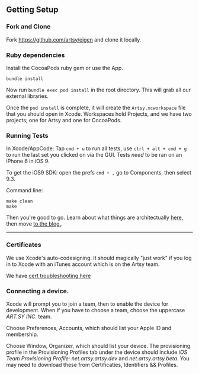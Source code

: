 ## Getting Setup

### Fork and Clone

Fork https://github.com/artsy/eigen and clone it locally.

### Ruby dependencies

Install the CocoaPods ruby gem or use the App.

```
bundle install
```

Now run `bundle exec pod install` in the root directory. This will grab all our external libraries.

Once the `pod install` is complete, it will create the `Artsy.xcworkspace` file that you should open in Xcode.
Workspaces hold Projects, and we have two projects; one for Artsy and one for CocoaPods.


### Running Tests

In Xcode/AppCode:
Tap `cmd + u` to run all tests, use `ctrl + alt + cmd + g` to run the last set you clicked on via the GUI. Tests _need_ to be ran on an iPhone 6 in iOS 9.

To get the iOS9 SDK: open the prefs `cmd + ,` go to Components, then select 9.3.

Command line:
```
make clean
make
```

Then you're good to go. Learn about what things are architectually [here](https://github.com/artsy/eigen/blob/master/docs/overview.md), then move [to the blog.](http://artsy.github.io/blog/categories/eigen/).

---

### Certificates

We use Xcode's auto-codesigning. It should magically "just work" if you log in to Xcode with an iTunes account
which is on the Artsy team.

We have [cert troubleshooting here](https://github.com/artsy/eigen/blob/master/docs/certs.md)

### Connecting a device.

Xcode will prompt you to join a team, then to enable the device for development. When If you have to choose a team, choose the uppercase *ART.SY INC.* team.

Choose Preferences, Accounts, which should list your Apple ID and membership.

Choose Window, Organizer, which should list your device. The provisioning profile in the Provisioning Profiles tab under the device should include *iOS Team Provisioning Profile: net.artsy.artsy.dev* and *net.artsy.artsy.beta*. You may need to download these from Certificaties, Identifiers && Profiles.
